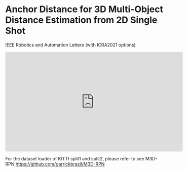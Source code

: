 # Anchor Distance for 3D Multi-Object Distance Estimation from 2D Single Shot
IEEE Robotics and Automation Letters (with ICRA2021 options)

<iframe width="560" height="315" src="https://www.youtube.com/embed/KEbGI5Ioqq0" title="YouTube video player" frameborder="0" allow="accelerometer; autoplay; clipboard-write; encrypted-media; gyroscope; picture-in-picture" allowfullscreen></iframe>

For the dataset loader of KITTI split1 and split2, please refer to see M3D-RPN https://github.com/garrickbrazil/M3D-RPN

